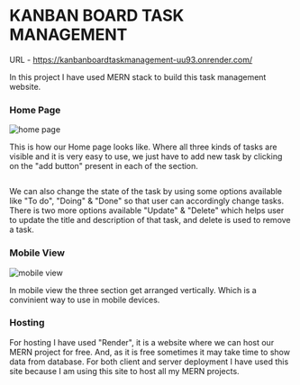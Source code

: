 <h1>KANBAN BOARD TASK MANAGEMENT</h1>

URL - https://kanbanboardtaskmanagement-uu93.onrender.com/

In this project I have used MERN stack to build this task management website.
<h3>Home Page</h3>
<img src="https://github.com/parbhat-cpp/kanban-task-management/assets/83265789/f46a1acb-5bcf-4999-87f1-38bfd5199fde" alt="home page"/>
<p>This is how our Home page looks like. Where all three kinds of tasks are visible and it is very easy to use, we just have to add new task by clicking on the "add button" present in each of the section.</p>

<img src="https://github.com/parbhat-cpp/kanban-task-management/assets/83265789/c77af028-da23-4d2a-a5fd-0067d7434b4c" alt=""/>
<p>We can also change the state of the task by using some options available like "To do", "Doing" & "Done" so that user can accordingly change tasks. There is two more options available
"Update" & "Delete" which helps user to update the title and description of that task, and delete is used to remove a task.</p>

<h3>Mobile View</h3>
<img src="https://github.com/parbhat-cpp/kanban-task-management/assets/83265789/132378fa-9a28-4990-b39c-8644b3ce21b7" alt="mobile view"/>
<p>In mobile view the three section get arranged vertically. Which is a convinient way to use in mobile devices.</p>

<h3>Hosting</h3>
<p>For hosting I have used "Render", it is a website where we can host our MERN project for free. And, as it is free sometimes it may take time to show data from database.
For both client and server deployment I have used this site because I am using this site to host all my MERN projects.</p>




